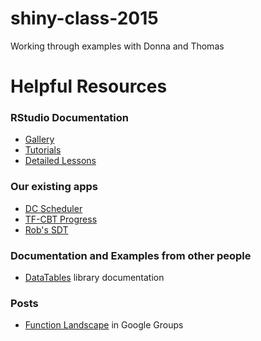 # shiny-class-2015
Working through examples with Donna and Thomas

# Helpful Resources

### RStudio Documentation

* [Gallery](http://shiny.rstudio.com/gallery/)
* [Tutorials](http://shiny.rstudio.com/tutorial/)
* [Detailed Lessons](http://shiny.rstudio.com/articles/)

### Our existing apps
* [DC Scheduler](http://shiny.ouhsc.edu/MReportingPublic/Shiny/UpcomingSchedule/)
* [TF-CBT Progress](http://shiny.ouhsc.edu/TfcbtPublic/Shiny/TherapistProgress/)
* [Rob's SDT](http://shiny.ouhsc.edu/SdtThreshold/)

### Documentation and Examples from other people
* [DataTables](http://shiny.rstudio.com/articles/) library documentation

### Posts
* [Function Landscape]() in Google Groups
